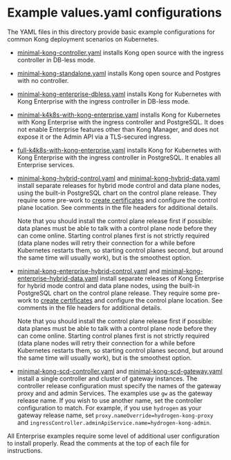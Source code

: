 # Example values.yaml configurations

The YAML files in this directory provide basic example configurations for
common Kong deployment scenarios on Kubernetes.

* [minimal-kong-controller.yaml](minimal-kong-controller.yaml) installs Kong
  open source with the ingress controller in DB-less mode.

* [minimal-kong-standalone.yaml](minimal-kong-standalone.yaml) installs Kong
  open source and Postgres with no controller.

* [minimal-kong-enterprise-dbless.yaml](minimal-kong-enterprise-dbless.yaml)
  installs Kong for Kubernetes with Kong Enterprise with the ingress controller
  in DB-less mode.

* [minimal-k4k8s-with-kong-enterprise.yaml](minimal-k4k8s-with-kong-enterprise.yaml)
  installs Kong for Kubernetes with Kong Enterprise with the ingress controller
  and PostgreSQL. It does not enable Enterprise features other than Kong
  Manager, and does not expose it or the Admin API via a TLS-secured ingress.

* [full-k4k8s-with-kong-enterprise.yaml](full-k4k8s-with-kong-enterprise.yaml)
  installs Kong for Kubernetes with Kong Enterprise with the ingress controller
  in PostgreSQL. It enables all Enterprise services.

* [minimal-kong-hybrid-control.yaml](minimal-kong-hybrid-control.yaml) and
  [minimal-kong-hybrid-data.yaml](minimal-kong-hybrid-data.yaml) install
  separate releases for hybrid mode control and data plane nodes, using the
  built-in PostgreSQL chart on the control plane release. They require some
  pre-work to [create certificates](https://github.com/Kong/charts/blob/main/charts/kong/README.md#certificates)
  and configure the control plane location. See comments in the file headers
  for additional details.

  Note that you should install the control plane release first if possible:
  data planes must be able to talk with a control plane node before they can
  come online. Starting control planes first is not strictly required (data
  plane nodes will retry their connection for a while before Kubernetes
  restarts them, so starting control planes second, but around the same time
  will usually work), but is the smoothest option.

* [minimal-kong-enterprise-hybrid-control.yaml](minimal-kong-enterprise-hybrid-control.yaml) and
  [minimal-kong-enterprise-hybrid-data.yaml](minimal-kong-enterprise-hybrid-data.yaml) install
  separate releases of Kong Enterprise for hybrid mode control and data plane nodes, using the
  built-in PostgreSQL chart on the control plane release. They require some
  pre-work to [create certificates](https://github.com/Kong/charts/blob/main/charts/kong/README.md#certificates)
  and configure the control plane location. See comments in the file headers
  for additional details.

  Note that you should install the control plane release first if possible:
  data planes must be able to talk with a control plane node before they can
  come online. Starting control planes first is not strictly required (data
  plane nodes will retry their connection for a while before Kubernetes
  restarts them, so starting control planes second, but around the same time
  will usually work), but is the smoothest option.

* [minimal-kong-scd-controller.yaml](minimal-kong-scd-controller.yaml) and
  [minimal-kong-scd-gateway.yaml](minimal-kong-scd-gateway.yaml) install a
  single controller and cluster of gateway instances. The controller release
  configuration must specify the names of the gateway proxy and and admin
  Services. The examples use `gw` as the gateway release name. If you wish to
  use another name, set the controller configuration to match. For example, if
  you use `hydrogen` as your gateway release name, set
  `proxy.nameOverride=hydrogen-kong-proxy` and
  `ingressController.adminApiService.name=hydrogen-kong-admin`.

All Enterprise examples require some level of additional user configuration to
install properly. Read the comments at the top of each file for instructions.
